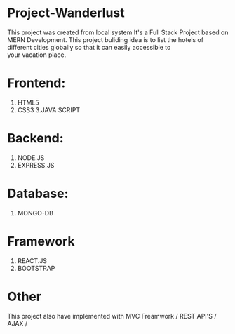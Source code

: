 
# Project-Wanderlust

 This project was created from local system
 It's a Full Stack Project based on MERN Development.  This project buliding idea is to list the hotels of different cities globally so that it can easily accessible to    
 your vacation place.
 
#  Frontend:
1. HTML5
2. CSS3
3.JAVA SCRIPT

# Backend:
1. NODE.JS
2. EXPRESS.JS

# Database:
1. MONGO-DB

# Framework
1. REACT.JS
2. BOOTSTRAP

# Other
  This project also have implemented with  MVC Freamwork / REST API'S / AJAX / 

  



